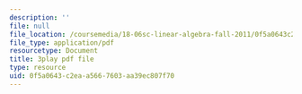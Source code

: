 ```yaml
---
description: ''
file: null
file_location: /coursemedia/18-06sc-linear-algebra-fall-2011/0f5a0643c2eaa5667603aa39ec807f70_AMLekTJR5_U.pdf
file_type: application/pdf
resourcetype: Document
title: 3play pdf file
type: resource
uid: 0f5a0643-c2ea-a566-7603-aa39ec807f70
---
```


